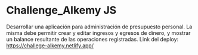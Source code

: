 # Challenge_Alkemy JS

Desarrollar una aplicación para administración de presupuesto personal. La misma debe
permitir crear y editar ingresos y egresos de dinero, y mostrar un balance resultante de las
operaciones registradas.
Link del deploy: https://challege-alkemy.netlify.app/
